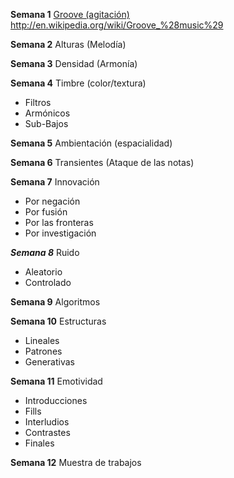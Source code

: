 __Semana 1__ [Groove (agitación)](https://github.com/electropipe/Juegos.md)   
        http://en.wikipedia.org/wiki/Groove_%28music%29

__Semana 2__ Alturas (Melodía)

__Semana 3__  Densidad (Armonía)

__Semana 4__ Timbre (color/textura)
* Filtros
* Armónicos
* Sub-Bajos

__Semana 5__ Ambientación (espacialidad)

__Semana 6__ Transientes (Ataque de las notas)

__Semana 7__ Innovación
* Por negación
* Por fusión
* Por las fronteras
* Por investigación

___Semana 8___ Ruido
* Aleatorio
* Controlado

__Semana 9__ Algoritmos

__Semana 10__ Estructuras
* Lineales
* Patrones
* Generativas

__Semana 11__ Emotividad
* Introducciones
* Fills
* Interludios
* Contrastes
* Finales

__Semana 12__ Muestra de trabajos
